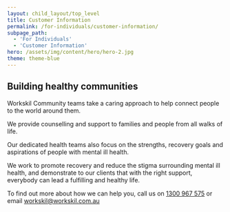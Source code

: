```yaml
---
layout: child_layout/top_level
title: Customer Information
permalink: /for-individuals/customer-information/
subpage_path:
  - 'For Individuals'
  - 'Customer Information'
hero: /assets/img/content/hero/hero-2.jpg
theme: theme-blue
---
```


## Building healthy communities

Workskil Community teams take a caring approach to help connect people to the world around them.

We provide counselling and support to families and people from all walks of life.

Our dedicated health teams also focus on the strengths, recovery goals and aspirations of people with mental ill health.

We work to promote recovery and reduce the stigma surrounding mental ill health, and demonstrate to our clients that with the right support, everybody can lead a fulfilling and healthy life.

To find out more about how we can help you, call us on [1300 967 575](tel:1300967575) or email [workskil@workskil.com.au](workskil@workskil.com.au)
